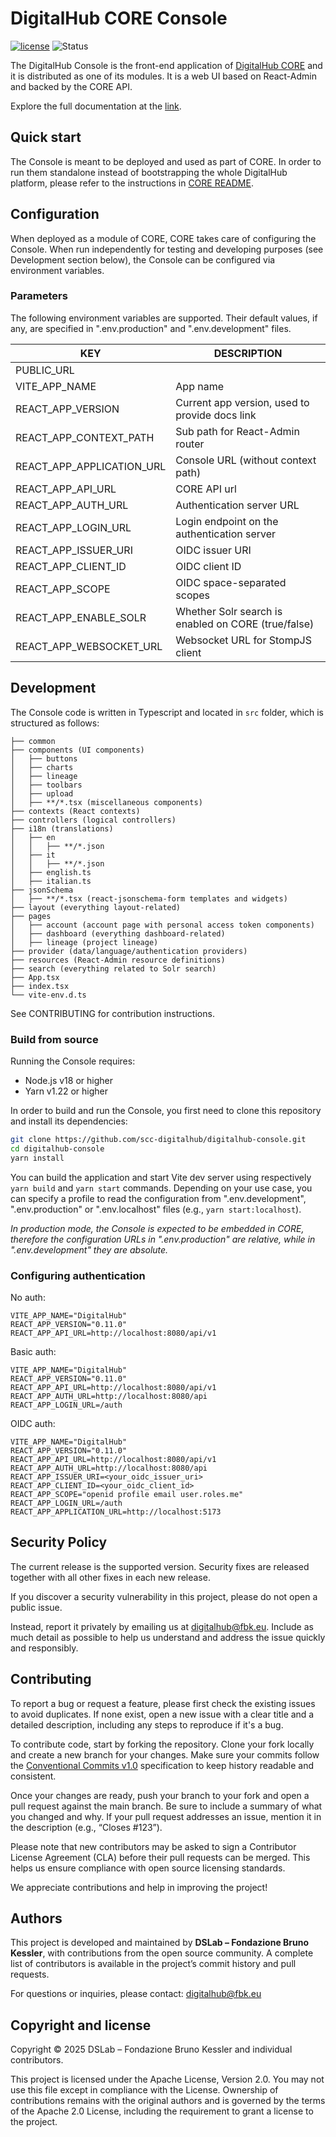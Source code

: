 # DigitalHub CORE Console

[![license](https://img.shields.io/badge/license-Apache%202.0-blue)](https://github.com/scc-digitalhub/digitalhub-console/LICENSE)
![Status](https://img.shields.io/badge/status-stable-gold)

The DigitalHub Console is the front-end application of [DigitalHub CORE](https://github.com/scc-digitalhub/digitalhub-core?tab=readme-ov-file) and it is distributed as one of its modules. It is a web UI based on React-Admin and backed by the CORE API.

Explore the full documentation at the [link](https://scc-digitalhub.github.io/docs/).

## Quick start

The Console is meant to be deployed and used as part of CORE. In order to run them standalone instead of bootstrapping the whole DigitalHub platform, please refer to the instructions in [CORE README](https://github.com/scc-digitalhub/digitalhub-core/blob/main/README.md).

## Configuration

When deployed as a module of CORE, CORE takes care of configuring the Console. When run independently for testing and developing purposes (see Development section below), the Console can be configured via environment variables.

### Parameters

The following environment variables are supported. Their default values, if any, are specified in ".env.production" and ".env.development" files.

| KEY                       | DESCRIPTION                                         |
| ------------------------- | --------------------------------------------------- |
| PUBLIC_URL                |                                                     |
| VITE_APP_NAME             | App name                                            |
| REACT_APP_VERSION         | Current app version, used to provide docs link      |
| REACT_APP_CONTEXT_PATH    | Sub path for React-Admin router                     |
| REACT_APP_APPLICATION_URL | Console URL (without context path)                  |
| REACT_APP_API_URL         | CORE API url                                        |
| REACT_APP_AUTH_URL        | Authentication server URL                           |
| REACT_APP_LOGIN_URL       | Login endpoint on the authentication server         |
| REACT_APP_ISSUER_URI      | OIDC issuer URI                                     |
| REACT_APP_CLIENT_ID       | OIDC client ID                                      |
| REACT_APP_SCOPE           | OIDC space-separated scopes                         |
| REACT_APP_ENABLE_SOLR     | Whether Solr search is enabled on CORE (true/false) |
| REACT_APP_WEBSOCKET_URL   | Websocket URL for StompJS client                    |

## Development

The Console code is written in Typescript and located in `src` folder, which is structured as follows:

```
├── common
├── components (UI components)
│   ├── buttons
│   ├── charts
│   ├── lineage
│   ├── toolbars
│   ├── upload
│   ├── **/*.tsx (miscellaneous components)
├── contexts (React contexts)
├── controllers (logical controllers)
├── i18n (translations)
│   ├── en
│   │   ├── **/*.json
│   ├── it
│   │   ├── **/*.json
│   ├── english.ts
│   ├── italian.ts
├── jsonSchema
│   ├── **/*.tsx (react-jsonschema-form templates and widgets)
├── layout (everything layout-related)
├── pages
│   ├── account (account page with personal access token components)
│   ├── dashboard (everything dashboard-related)
│   ├── lineage (project lineage)
├── provider (data/language/authentication providers)
├── resources (React-Admin resource definitions)
├── search (everything related to Solr search)
├── App.tsx
├── index.tsx
└── vite-env.d.ts
```

See CONTRIBUTING for contribution instructions.

### Build from source

Running the Console requires:

* Node.js v18 or higher
* Yarn v1.22 or higher

In order to build and run the Console, you first need to clone this repository and install its dependencies:

```sh
git clone https://github.com/scc-digitalhub/digitalhub-console.git
cd digitalhub-console
yarn install
```

You can build the application and start Vite dev server using respectively `yarn build` and `yarn start` commands. Depending on your use case, you can specify a profile to read the configuration from ".env.development", ".env.production" or ".env.localhost" files (e.g., `yarn start:localhost`).

*In production mode, the Console is expected to be embedded in CORE, therefore the configuration URLs in ".env.production" are relative, while in ".env.development" they are absolute.*

### Configuring authentication

No auth:

```
VITE_APP_NAME="DigitalHub"
REACT_APP_VERSION="0.11.0"
REACT_APP_API_URL=http://localhost:8080/api/v1
```

Basic auth:

```
VITE_APP_NAME="DigitalHub"
REACT_APP_VERSION="0.11.0"
REACT_APP_API_URL=http://localhost:8080/api/v1
REACT_APP_AUTH_URL=http://localhost:8080/api
REACT_APP_LOGIN_URL=/auth
```

OIDC auth:

```
VITE_APP_NAME="DigitalHub"
REACT_APP_VERSION="0.11.0"
REACT_APP_API_URL=http://localhost:8080/api/v1
REACT_APP_AUTH_URL=http://localhost:8080/api
REACT_APP_ISSUER_URI=<your_oidc_issuer_uri>
REACT_APP_CLIENT_ID=<your_oidc_client_id>
REACT_APP_SCOPE="openid profile email user.roles.me"
REACT_APP_LOGIN_URL=/auth
REACT_APP_APPLICATION_URL=http://localhost:5173
```

## Security Policy

The current release is the supported version. Security fixes are released together with all other fixes in each new release.

If you discover a security vulnerability in this project, please do not open a public issue.

Instead, report it privately by emailing us at digitalhub@fbk.eu. Include as much detail as possible to help us understand and address the issue quickly and responsibly.

## Contributing

To report a bug or request a feature, please first check the existing issues to avoid duplicates. If none exist, open a new issue with a clear title and a detailed description, including any steps to reproduce if it's a bug.

To contribute code, start by forking the repository. Clone your fork locally and create a new branch for your changes. Make sure your commits follow the [Conventional Commits v1.0](https://www.conventionalcommits.org/en/v1.0.0/) specification to keep history readable and consistent.

Once your changes are ready, push your branch to your fork and open a pull request against the main branch. Be sure to include a summary of what you changed and why. If your pull request addresses an issue, mention it in the description (e.g., “Closes #123”).

Please note that new contributors may be asked to sign a Contributor License Agreement (CLA) before their pull requests can be merged. This helps us ensure compliance with open source licensing standards.

We appreciate contributions and help in improving the project!

## Authors

This project is developed and maintained by **DSLab – Fondazione Bruno Kessler**, with contributions from the open source community. A complete list of contributors is available in the project’s commit history and pull requests.

For questions or inquiries, please contact: [digitalhub@fbk.eu](mailto:digitalhub@fbk.eu)

## Copyright and license

Copyright © 2025 DSLab – Fondazione Bruno Kessler and individual contributors.

This project is licensed under the Apache License, Version 2.0.
You may not use this file except in compliance with the License. Ownership of contributions remains with the original authors and is governed by the terms of the Apache 2.0 License, including the requirement to grant a license to the project.
